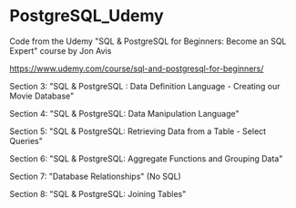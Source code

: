 # PostgreSQL_Udemy

Code from the Udemy "SQL & PostgreSQL for Beginners: Become an SQL Expert" course by Jon Avis

https://www.udemy.com/course/sql-and-postgresql-for-beginners/

Section 3: "SQL & PostgreSQL : Data Definition Language - Creating our Movie Database"

Section 4: "SQL & PostgreSQL: Data Manipulation Language" 

Section 5: "SQL & PostgreSQL: Retrieving Data from a Table - Select Queries"

Section 6: "SQL & PostgreSQL: Aggregate Functions and Grouping Data"

Section 7: "Database Relationships" (No SQL)

Section 8: "SQL & PostgreSQL: Joining Tables"
